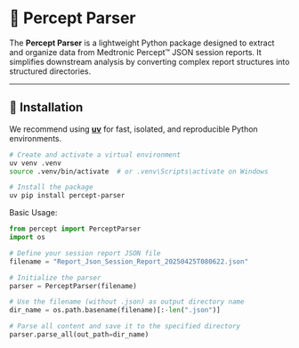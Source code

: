 # 🧠 Percept Parser

The **Percept Parser** is a lightweight Python package designed to extract and organize data from Medtronic Percept™ JSON session reports. It simplifies downstream analysis by converting complex report structures into structured directories.

---

## 🚀 Installation

We recommend using [**uv**](https://github.com/astral-sh/uv) for fast, isolated, and reproducible Python environments.

```bash
# Create and activate a virtual environment
uv venv .venv
source .venv/bin/activate  # or .venv\Scripts\activate on Windows

# Install the package
uv pip install percept-parser
```

Basic Usage:

```python
from percept import PerceptParser
import os

# Define your session report JSON file
filename = "Report_Json_Session_Report_20250425T080622.json"

# Initialize the parser
parser = PerceptParser(filename)

# Use the filename (without .json) as output directory name
dir_name = os.path.basename(filename)[:-len(".json")]

# Parse all content and save it to the specified directory
parser.parse_all(out_path=dir_name)
```
